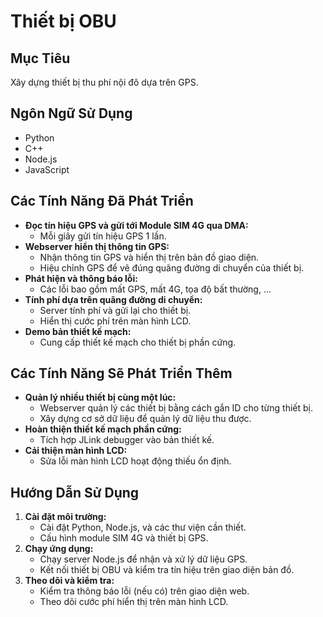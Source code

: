 # Thiết bị OBU

## Mục Tiêu
Xây dựng thiết bị thu phí nội đô dựa trên GPS.

## Ngôn Ngữ Sử Dụng
- Python
- C++
- Node.js
- JavaScript

## Các Tính Năng Đã Phát Triển
- **Đọc tín hiệu GPS và gửi tới Module SIM 4G qua DMA:**
  - Mỗi giây gửi tín hiệu GPS 1 lần.
- **Webserver hiển thị thông tin GPS:**
  - Nhận thông tin GPS và hiển thị trên bản đồ giao diện.
  - Hiệu chỉnh GPS để vẽ đúng quãng đường di chuyển của thiết bị.
- **Phát hiện và thông báo lỗi:**
  - Các lỗi bao gồm mất GPS, mất 4G, tọa độ bất thường, ...
- **Tính phí dựa trên quãng đường di chuyển:**
  - Server tính phí và gửi lại cho thiết bị.
  - Hiển thị cước phí trên màn hình LCD.
- **Demo bản thiết kế mạch:**
  - Cung cấp thiết kế mạch cho thiết bị phần cứng.

## Các Tính Năng Sẽ Phát Triển Thêm
- **Quản lý nhiều thiết bị cùng một lúc:**
  - Webserver quản lý các thiết bị bằng cách gắn ID cho từng thiết bị.
  - Xây dựng cơ sở dữ liệu để quản lý dữ liệu thu được.
- **Hoàn thiện thiết kế mạch phần cứng:**
  - Tích hợp JLink debugger vào bản thiết kế.
- **Cải thiện màn hình LCD:**
  - Sửa lỗi màn hình LCD hoạt động thiếu ổn định.

## Hướng Dẫn Sử Dụng
1. **Cài đặt môi trường:**
   - Cài đặt Python, Node.js, và các thư viện cần thiết.
   - Cấu hình module SIM 4G và thiết bị GPS.
2. **Chạy ứng dụng:**
   - Chạy server Node.js để nhận và xử lý dữ liệu GPS.
   - Kết nối thiết bị OBU và kiểm tra tín hiệu trên giao diện bản đồ.
3. **Theo dõi và kiểm tra:**
   - Kiểm tra thông báo lỗi (nếu có) trên giao diện web.
   - Theo dõi cước phí hiển thị trên màn hình LCD.




